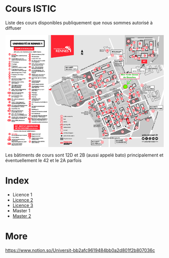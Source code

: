 # Cours ISTIC

Liste des cours disponibles publiquement que nous sommes autorisé à diffuser

![map](map.png)

Les bâtiments de cours sont 12D et 2B (aussi appelé bato) principalement et éventuellement le 42 et le 2A parfois

# Index

- Licence 1
- [Licence 2](L2.md)
- [Licence 3](L3.md)
- Master 1
- [Master 2](m2.md)

# More

https://www.notion.so/Universit-bb2afc9619484bb0a2d801f2b807036c
